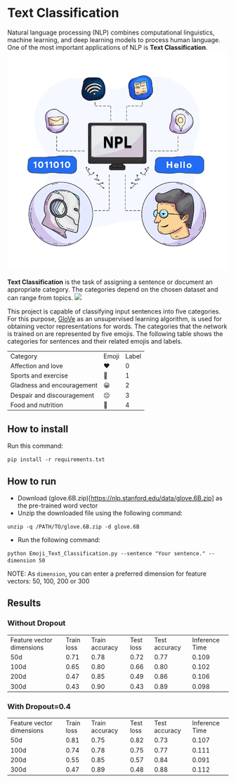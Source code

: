 # Text Classification 

Natural language processing (NLP) combines computational linguistics, machine learning, and deep learning models to process human language. One of the most important applications of NLP is **Text Classification**.
<img src="pics\nlp.webp" width="500">

**Text Classification** is the task of assigning a sentence or document an appropriate category. The categories depend on the chosen dataset and can range from topics.
<img src="pics\text-classification.avif" width="700">

This project is capable of classifying input sentences into five categories. For this purpose, [GloVe](https://nlp.stanford.edu/projects/glove/) as an unsupervised learning algorithm, is used for obtaining vector representations for words. The categories that the network is trained on are represented by five emojis. The following table shows the categories for sentences and their related emojis and labels.

<table>
  <tr>
    <td>Category</td>
    <td>Emoji</td>
    <td>Label</td>
  </tr>
  <tr>
    <td>Affection and love</td>
    <td>❤️</td>
    <td>0</td>
  </tr>
   <td>Sports and exercise</td>
    <td>🏀</td>
    <td>1</td>
  </tr>
    <td>Gladness and encouragement</td>
    <td>😀</td>
    <td>2</td>
  </tr>
    <td>Despair and discouragement</td>
    <td>😔</td>
    <td>3</td>
  </tr>
      <td>Food and nutrition</td>
    <td>🍴</td>
    <td>4</td>
  </tr>
</table>

## How to install
Run this command:
```
pip install -r requirements.txt
```

## How to run
+ Download (glove.6B.zip)[https://nlp.stanford.edu/data/glove.6B.zip] as the pre-trained word vector
+ Unzip the downloaded file using the following command:
```
unzip -q /PATH/TO/glove.6B.zip -d glove.6B
```
+ Run the following command:
```
python Emoji_Text_Classification.py --sentence "Your sentence." --dimension 50
```
NOTE: As `dimension`, you can enter a preferred dimension for feature vectors: 50, 100, 200 or 300

## Results
### Without Dropout
<table>
  <tr>
    <td>Feature vector dimensions</td>
    <td>Train loss</td>
    <td>Train accuracy</td>
    <td>Test loss</td>
    <td>Test accuracy</td>
    <td>Inference Time</td>
  </tr>
  <tr>
    <td>50d</td>
    <td>0.71</td>
    <td>0.78</td>
    <td>0.72</td>
    <td>0.77</td>
    <td>0.109</td>
  </tr>
   <td>100d</td>
    <td>0.65</td>
    <td>0.80</td>
    <td>0.66</td>
    <td>0.80</td>
    <td>0.102</td>
  </tr>
    <td>200d</td>
    <td>0.47</td>
    <td>0.85</td>
    <td>0.49</td>
    <td>0.86</td>
    <td>0.106</td>
  </tr>
    <td>300d</td>
    <td>0.43</td>
    <td>0.90</td>
    <td>0.43</td>
    <td>0.89</td>
    <td>0.098</td>
  </tr>
</table>

### With Dropout=0.4
<table>
  <tr>
    <td>Feature vector dimensions</td>
    <td>Train loss</td>
    <td>Train accuracy</td>
    <td>Test loss</td>
    <td>Test accuracy</td>
    <td>Inference Time</td>
  </tr>
  <tr>
    <td>50d</td>
    <td>0.81</td>
    <td>0.75</td>
    <td>0.82</td>
    <td>0.73</td>
    <td>0.107</td>
  </tr>
   <td>100d</td>
    <td>0.74</td>
    <td>0.78</td>
    <td>0.75</td>
    <td>0.77</td>
    <td>0.111</td>
  </tr>
    <td>200d</td>
    <td>0.55</td>
    <td>0.85</td>
    <td>0.57</td>
    <td>0.84</td>
    <td>0.091</td>
  </tr>
    <td>300d</td>
    <td>0.47</td>
    <td>0.89</td>
    <td>0.48</td>
    <td>0.88</td>
    <td>0.112</td>
  </tr>
</table>